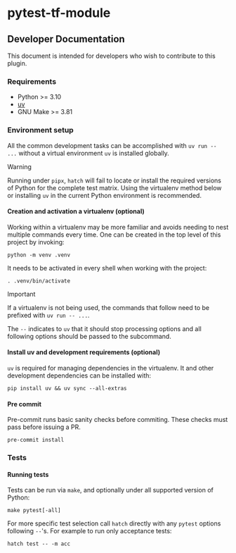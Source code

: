 # pytest-tf-module

## Developer Documentation

This document is intended for developers who wish to contribute to this
plugin.

### Requirements

* Python >= 3.10
* [uv](https://docs.astral.sh/uv/)
* GNU Make >= 3.81

### Environment setup

All the common development tasks can be accomplished with `uv run -- ...`
without a virtual environment `uv` is installed globally.

> [!WARNING]
> Running under `pipx`, `hatch` will fail to locate or install the required
> versions of Python for the complete test matrix. Using the virtualenv
> method below or installing `uv` in the current Python environment is 
> recommended.

#### Creation and activation a virtualenv (optional)

Working within a virtualenv may be more familiar and avoids needing to nest
multiple commands every time. One can be created in the top level of this
project by invoking:

```shell
python -m venv .venv
```

It needs to be activated in every shell when working with the project:

```shell
. .venv/bin/activate
````

> [!IMPORTANT]
> If a virtualenv is not being used, the commands that follow need to be
> prefixed with `uv run -- ...`.
> 
> The `--` indicates to `uv` that it should stop processing options and all
> following options should be passed to the subcommand.
 

#### Install uv and development requirements (optional)

`uv` is required for managing dependencies in the virtualenv. It and
other development dependencies can be installed with:

```shell
pip install uv && uv sync --all-extras
```

#### Pre commit

Pre-commit runs basic sanity checks before commiting. These checks must pass
before issuing a PR.

```shell
pre-commit install
```

### Tests

#### Running tests

Tests can be run via `make`, and optionally under all supported version of
Python:

```shell
make pytest[-all]
```

For more specific test selection call `hatch` directly with any `pytest`
options following `--`'s. For example to run only acceptance tests:

```shell
hatch test -- -m acc
```
